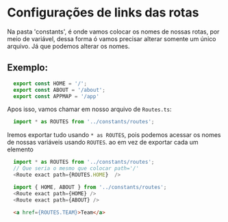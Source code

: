 <h1>Configurações de links das rotas</h1>

Na pasta 'constants', é onde vamos colocar os nomes
de nossas rotas, por meio de variável, dessa forma 
ó vamos precisar alterar somente um único arquivo. 
Já que podemos alterar os nomes.


## Exemplo:
```ts
  export const HOME = '/';
  export const ABOUT = '/about';
  export const APPMAP = '/app'
```

Apos isso, vamos chamar em nosso arquivo de `Routes.ts`:

```ts
  import * as ROUTES from '../constants/routes';
```
Iremos exportar tudo usando `* as ROUTES`, pois podemos acessar os nomes de nossas variáveis 
usando `ROUTES`. ao em vez de exportar cada um elemento

```ts
  import * as ROUTES from '../constants/routes';
  // Que seria o mesmo que colocar path='/'
  <Route exact path={ROUTES.HOME}  />
```

```ts
  import { HOME, ABOUT } from '../constants/routes';
  <Route exact path={HOME} />
  <Route exact path={ABOUT} />
```

```html
  <a href={ROUTES.TEAM}>Team</a>
```
